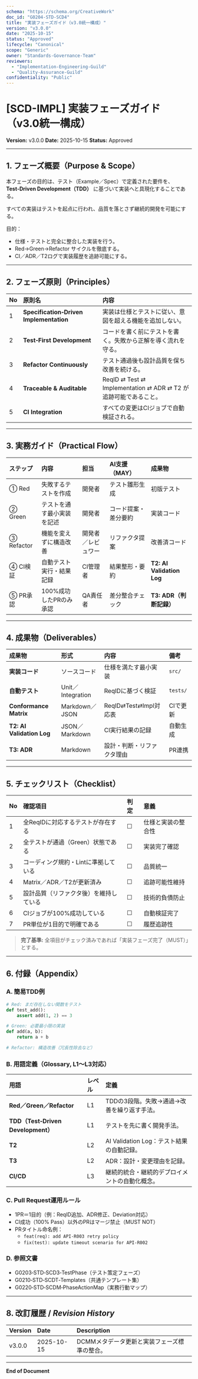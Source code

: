 ```yaml
---
schema: "https://schema.org/CreativeWork"
doc_id: "G0204-STD-SCD4"
title: "実装フェーズガイド（v3.0統一構成）"
version: "v3.0.0"
date: "2025-10-15"
status: "Approved"
lifecycle: "Canonical"
scope: "Generic"
owner: "Standards-Governance-Team"
reviewers:
  - "Implementation-Engineering-Guild"
  - "Quality-Assurance-Guild"
confidentiality: "Public"
---
```


# [SCD-IMPL] 実装フェーズガイド（v3.0統一構成）

**Version:** v3.0.0
**Date:** 2025-10-15
**Status:** Approved

---

## 1. フェーズ概要（Purpose & Scope）

本フェーズの目的は、テスト（Example／Spec）で定義された要件を、  
**Test‑Driven Development（TDD）** に基づいて実装へと具現化することである。  

すべての実装はテストを起点に行われ、品質を落とさず継続的開発を可能にする。  

目的：  
- 仕様・テストと完全に整合した実装を行う。  
- Red→Green→Refactor サイクルを徹底する。  
- CI／ADR／T2ログで実装履歴を追跡可能にする。

---

## 2. フェーズ原則（Principles）

| No | 原則名 | 内容 |
|:--|:--|:--|
| 1 | **Specification‑Driven Implementation** | 実装は仕様とテストに従い、意図を超える機能を追加しない。 |
| 2 | **Test‑First Development** | コードを書く前にテストを書く。失敗から正解を導く流れを守る。 |
| 3 | **Refactor Continuously** | テスト通過後も設計品質を保ち改善を続ける。 |
| 4 | **Traceable & Auditable** | ReqID ⇄ Test ⇄ Implementation ⇄ ADR ⇄ T2 が追跡可能であること。 |
| 5 | **CI Integration** | すべての変更はCIジョブで自動検証される。 |

---

## 3. 実務ガイド（Practical Flow）

| ステップ | 内容 | 担当 | AI支援（MAY） | 成果物 |
|:--|:--|:--|:--|:--|
| ① Red | 失敗するテストを作成 | 開発者 | テスト雛形生成 | 初版テスト |
| ② Green | テストを通す最小実装を記述 | 開発者 | コード提案・差分要約 | 実装コード |
| ③ Refactor | 機能を変えずに構造改善 | 開発者／レビュワー | リファクタ提案 | 改善済コード |
| ④ CI検証 | 自動テスト実行・結果記録 | CI管理者 | 結果整形・要約 | **T2: AI Validation Log** |
| ⑤ PR承認 | 100%成功したPRのみ承認 | QA責任者 | 差分整合チェック | **T3: ADR（判断記録）** |

---

## 4. 成果物（Deliverables）

| 成果物 | 形式 | 内容 | 備考 |
|:--|:--|:--|:--|
| **実装コード** | ソースコード | 仕様を満たす最小実装 | `src/` |
| **自動テスト** | Unit／Integration | ReqIDに基づく検証 | `tests/` |
| **Conformance Matrix** | Markdown／JSON | ReqID⇄Test⇄Impl対応表 | CIで更新 |
| **T2: AI Validation Log** | JSON／Markdown | CI実行結果の記録 | 自動生成 |
| **T3: ADR** | Markdown | 設計・判断・リファクタ理由 | PR連携 |

---

## 5. チェックリスト（Checklist）

| No | 確認項目 | 判定 | 意義 |
|:--|:--|:--|:--|
| 1 | 全ReqIDに対応するテストが存在する | ☐ | 仕様と実装の整合性 |
| 2 | 全テストが通過（Green）状態である | ☐ | 実装完了確認 |
| 3 | コーディング規約・Lintに準拠している | ☐ | 品質統一 |
| 4 | Matrix／ADR／T2が更新済み | ☐ | 追跡可能性維持 |
| 5 | 設計品質（リファクタ後）を維持している | ☐ | 技術的負債防止 |
| 6 | CIジョブが100%成功している | ☐ | 自動検証完了 |
| 7 | PR単位が1目的で明確である | ☐ | 履歴追跡性 |

> **完了基準:** 全項目がチェック済みであれば「実装フェーズ完了（MUST）」とする。

---

## 6. 付録（Appendix）

### A. 簡易TDD例
```python
# Red: まだ存在しない関数をテスト
def test_add():
    assert add(1, 2) == 3

# Green: 必要最小限の実装
def add(a, b):
    return a + b

# Refactor: 構造改善（冗長性除去など）
```

### B. 用語定義（Glossary, L1〜L3対応）
| 用語 | レベル | 定義 |
|:--|:--|:--|
| **Red／Green／Refactor** | L1 | TDDの3段階。失敗→通過→改善を繰り返す手法。 |
| **TDD（Test‑Driven Development）** | L1 | テストを先に書く開発手法。 |
| **T2** | L2 | AI Validation Log：テスト結果の自動記録。 |
| **T3** | L2 | ADR：設計・変更理由を記録。 |
| **CI/CD** | L3 | 継続的統合・継続的デプロイメントの自動化概念。 |

### C. Pull Request運用ルール
- 1PR＝1目的（例：ReqID追加、ADR修正、Deviation対応）  
- CI成功（100% Pass）以外のPRはマージ禁止（MUST NOT）  
- PRタイトル命名例：  
  - `feat(req): add API-R003 retry policy`  
  - `fix(test): update timeout scenario for API-R002`  

### D. 参照文書
- G0203‑STD‑SCD3‑TestPhase（テスト策定フェーズ）  
- G0210‑STD‑SCDT‑Templates（共通テンプレート集）  
- G0220‑STD‑SCDM‑PhaseActionMap（実務行動マップ）

---

## 8. 改訂履歴 / *Revision History*

| Version | Date | Description |
|:--|:--|:--|
| v3.0.0 | 2025-10-15 | DCMMメタデータ更新と実装フェーズ標準の整合。 |

---

**End of Document**
